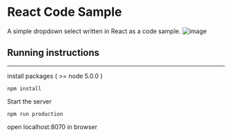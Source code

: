 # React Code Sample
A simple dropdown select written in React as a code sample.
![image](https://s3-ap-southeast-2.amazonaws.com/jpmerritt/react-code-sample/select-code-sample.gif)


## Running instructions
---
install packages ( >= node 5.0.0 )

	npm install

Start the server

	npm run production
	
open localhost:8070 in browser

